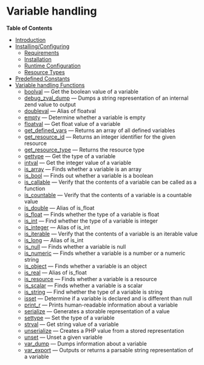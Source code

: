 Variable handling
=================

**Table of Contents**

-   [Introduction](/intro/var.html)
-   [Installing/Configuring](/var/setup.html)
    -   [Requirements](/var/setup.html#Requirements)
    -   [Installation](/var/setup.html#Installation)
    -   [Runtime Configuration](/var/setup.html#Runtime%20Configuration)
    -   [Resource Types](/var/setup.html#Resource%20Types)
-   [Predefined Constants](/var/constants.html)
-   [Variable handling Functions](/ref/var.html)
    -   [boolval](/ref/var.html#boolval) — Get the boolean value of a
        variable
    -   [debug\_zval\_dump](/ref/var.html#debug_zval_dump) — Dumps a
        string representation of an internal zend value to output
    -   [doubleval](/ref/var.html#doubleval) — Alias of floatval
    -   [empty](/ref/var.html#empty) — Determine whether a variable is
        empty
    -   [floatval](/ref/var.html#floatval) — Get float value of a
        variable
    -   [get\_defined\_vars](/ref/var.html#get_defined_vars) — Returns
        an array of all defined variables
    -   [get\_resource\_id](/ref/var.html#get_resource_id) — Returns an
        integer identifier for the given resource
    -   [get\_resource\_type](/ref/var.html#get_resource_type) — Returns
        the resource type
    -   [gettype](/ref/var.html#gettype) — Get the type of a variable
    -   [intval](/ref/var.html#intval) — Get the integer value of a
        variable
    -   [is\_array](/ref/var.html#is_array) — Finds whether a variable
        is an array
    -   [is\_bool](/ref/var.html#is_bool) — Finds out whether a variable
        is a boolean
    -   [is\_callable](/ref/var.html#is_callable) — Verify that the
        contents of a variable can be called as a function
    -   [is\_countable](/ref/var.html#is_countable) — Verify that the
        contents of a variable is a countable value
    -   [is\_double](/ref/var.html#is_double) — Alias of is\_float
    -   [is\_float](/ref/var.html#is_float) — Finds whether the type of
        a variable is float
    -   [is\_int](/ref/var.html#is_int) — Find whether the type of a
        variable is integer
    -   [is\_integer](/ref/var.html#is_integer) — Alias of is\_int
    -   [is\_iterable](/ref/var.html#is_iterable) — Verify that the
        contents of a variable is an iterable value
    -   [is\_long](/ref/var.html#is_long) — Alias of is\_int
    -   [is\_null](/ref/var.html#is_null) — Finds whether a variable is
        null
    -   [is\_numeric](/ref/var.html#is_numeric) — Finds whether a
        variable is a number or a numeric string
    -   [is\_object](/ref/var.html#is_object) — Finds whether a variable
        is an object
    -   [is\_real](/ref/var.html#is_real) — Alias of is\_float
    -   [is\_resource](/ref/var.html#is_resource) — Finds whether a
        variable is a resource
    -   [is\_scalar](/ref/var.html#is_scalar) — Finds whether a variable
        is a scalar
    -   [is\_string](/ref/var.html#is_string) — Find whether the type of
        a variable is string
    -   [isset](/ref/var.html#isset) — Determine if a variable is
        declared and is different than null
    -   [print\_r](/ref/var.html#print_r) — Prints human-readable
        information about a variable
    -   [serialize](/ref/var.html#serialize) — Generates a storable
        representation of a value
    -   [settype](/ref/var.html#settype) — Set the type of a variable
    -   [strval](/ref/var.html#strval) — Get string value of a variable
    -   [unserialize](/ref/var.html#unserialize) — Creates a PHP value
        from a stored representation
    -   [unset](/ref/var.html#unset) — Unset a given variable
    -   [var\_dump](/ref/var.html#var_dump) — Dumps information about a
        variable
    -   [var\_export](/ref/var.html#var_export) — Outputs or returns a
        parsable string representation of a variable
